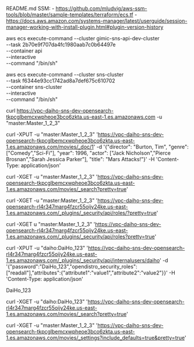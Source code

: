 README.md
SSM:
	- https://github.com/mludvig/aws-ssm-tools/blob/master/sample-templates/terraform/ecs.tf
	- https://docs.aws.amazon.com/systems-manager/latest/userguide/session-manager-working-with-install-plugin.html#plugin-version-history

aws ecs execute-command --cluster gimic-sns-api-dev-cluster \
    --task 2b70e9f707da4fc1980aab7c0b64497e \
    --container api \
    --interactive \
    --command "/bin/sh"

aws ecs execute-command --cluster sns-cluster \
    --task f6344e93cc1742ad8a7def675c610702 \
    --container sns-cluster \
    --interactive \
    --command "/bin/sh"

curl https://vpc-daiho-sns-dev-opensearch-tkpcglbemcxwpheoe3bco6zkta.us-east-1.es.amazonaws.com -u "master:Master_1_2_3"

curl -XPUT -u "master:Master_1_2_3" 'https://vpc-daiho-sns-dev-opensearch-tkpcglbemcxwpheoe3bco6zkta.us-east-1.es.amazonaws.com/movies/_doc/1' -d '{"director": "Burton, Tim", "genre": ["Comedy","Sci-Fi"], "year": 1996, "actor": ["Jack Nicholson","Pierce Brosnan","Sarah Jessica Parker"], "title": "Mars Attacks!"}' -H 'Content-Type: application/json'

curl -XGET -u "master:Master_1_2_3" 'https://vpc-daiho-sns-dev-opensearch-tkpcglbemcxwpheoe3bco6zkta.us-east-1.es.amazonaws.com/movies/_search?pretty=true'

curl -XGET -u "master:Master_1_2_3" 'https://vpc-daiho-sns-dev-opensearch-rl4r347marg4fzcr55oijy24ke.us-east-1.es.amazonaws.com/_plugins/_security/api/roles/?pretty=true'

curl -XGET u "master:Master_1_2_3" 'https://vpc-daiho-sns-dev-opensearch-rl4r347marg4fzcr55oijy24ke.us-east-1.es.amazonaws.com/_plugins/_security/api/roles?pretty=true'


curl -XPUT -u "daiho:DaiHo_123" 'https://vpc-daiho-sns-dev-opensearch-rl4r347marg4fzcr55oijy24ke.us-east-1.es.amazonaws.com/_plugins/_security/api/internalusers/daiho' -d '{"password":"DaiHo_123","opendistro_security_roles":["readall"],"attributes":{"attribute1":"value1","attribute2":"value2"}}' -H 'Content-Type: application/json'

DaiHo_123

curl -XGET -u "daiho:DaiHo_123" 'https://vpc-daiho-sns-dev-opensearch-rl4r347marg4fzcr55oijy24ke.us-east-1.es.amazonaws.com/movies/_search?pretty=true'



curl -XGET -u "master:Master_1_2_3" 'https://vpc-daiho-sns-dev-opensearch-tkpcglbemcxwpheoe3bco6zkta.us-east-1.es.amazonaws.com/movies/_settings?include_defaults=true&pretty=true'
